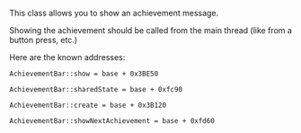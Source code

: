 This class allows you to show an achievement message.

Showing the achievement should be called from the main thread (like from a button press, etc.)

Here are the known addresses:

```
AchievementBar::show = base + 0x3BE50

AchievementBar::sharedState = base + 0xfc90

AchievementBar::create = base + 0x3B120

AchievementBar::showNextAchievement = base + 0xfd60
```